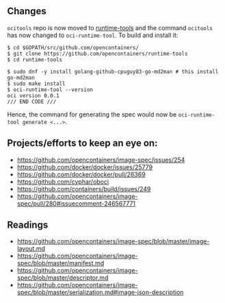 ## Changes

`ocitools` repo is now moved to [runtime-tools](https://github.com/opencontainers/runtime-tools) and the command `ocitools` has now changed to `oci-runtime-tool`. To build and install it:

```
$ cd $GOPATH/src/github.com/opencontainers/
$ git clone https://github.com/opencontainers/runtime-tools
$ cd runtime-tools

$ sudo dnf -y install golang-github-cpuguy83-go-md2man # this install go-md2man
$ sudo make install
$ oci-runtime-tool --version
oci version 0.0.1
/// END CODE ///
```

Hence, the command for generating the spec would now be `oci-runtime-tool generate <...>`.

## Projects/efforts to keep an eye on:

- https://github.com/opencontainers/image-spec/issues/254
- https://github.com/docker/docker/issues/25779
- https://github.com/docker/docker/pull/26369
- https://github.com/cyphar/oboci
- https://github.com/containers/build/issues/249
- https://github.com/opencontainers/image-spec/pull/280#issuecomment-246567771


## Readings

- https://github.com/opencontainers/image-spec/blob/master/image-layout.md
- https://github.com/opencontainers/image-spec/blob/master/manifest.md
- https://github.com/opencontainers/image-spec/blob/master/descriptor.md
- https://github.com/opencontainers/image-spec/blob/master/serialization.md#image-json-description
